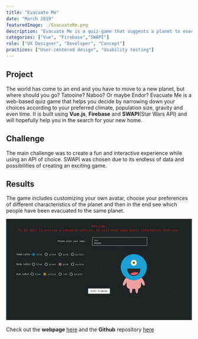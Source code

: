 ```yaml
---
title: "Evacuate Me"
date: "March 2019"
featuredImage: ./EvacuateMe.png
description: "Evacuate Me is a quiz-game that suggests a planet to evacuate to based on user input"
categories: ["Vue", "Firebase","SWAPI"]
role: ["UX Designer", "Developer", "Concept"]
practices: ["User-centered design", "Usability testing"]
---
```


## Project
The world has come to an end and you have to move to a new planet, but where should you go? Tatooine? Naboo? Or maybe Endor? Evacuate Me is a web-based quiz game that helps you decide by narrowing down your choices according to your preferred climate, population size, gravity and even time. It is built using **Vue.js**, **Firebase** and **SWAPI**(Star Wars API) and will hopefully help you in the search for your new home.
## Challenge
The main challenge was to create a fun and interactive experience while using an API of choice. SWAPI was chosen due to its endless of data and possibilities of creating an exciting game. 
## Results 
The game includes customizing your own avatar, choose your preferences of different characteristics of the planet and then in the end see which people have been evacuated to the same planet.

![Create Avatar](./createavatar.png)

Check out the **webpage** [here](https://evacuate-me-d8a07.firebaseapp.com/) and the **Github** repository [here](https://github.com/lindacnatt/Evacuate-Me)




